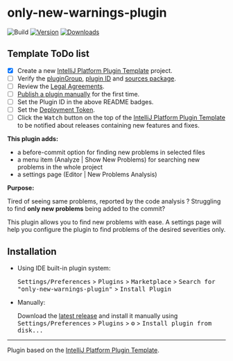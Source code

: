 # only-new-warnings-plugin

![Build](https://github.com/borisPristupa/only-new-warnings-plugin/workflows/Build/badge.svg)
[![Version](https://img.shields.io/jetbrains/plugin/v/16870-only-new-warnings.svg)](https://plugins.jetbrains.com/plugin/16870-only-new-warnings)
[![Downloads](https://img.shields.io/jetbrains/plugin/d/16870-only-new-warnings.svg)](https://plugins.jetbrains.com/plugin/16870-only-new-warnings)

## Template ToDo list
- [x] Create a new [IntelliJ Platform Plugin Template][template] project.
- [ ] Verify the [pluginGroup](/gradle.properties), [plugin ID](/src/main/resources/META-INF/plugin.xml) and [sources package](/src/main/kotlin).
- [ ] Review the [Legal Agreements](https://plugins.jetbrains.com/docs/marketplace/legal-agreements.html).
- [ ] [Publish a plugin manually](https://plugins.jetbrains.com/docs/intellij/publishing-plugin.html?from=IJPluginTemplate) for the first time.
- [ ] Set the Plugin ID in the above README badges.
- [ ] Set the [Deployment Token](https://plugins.jetbrains.com/docs/marketplace/plugin-upload.html).
- [ ] Click the <kbd>Watch</kbd> button on the top of the [IntelliJ Platform Plugin Template][template] to be notified about releases containing new features and fixes.

<!-- Plugin description -->
**This plugin adds:**
  * a before-commit option for finding new problems in selected files
  * a menu item (Analyze | Show New Problems) for searching new problems in the whole project
  * a settings page (Editor | New Problems Analysis)

**Purpose:**

Tired of seeing same problems, reported by the code analysis ? Struggling to find **only new problems** being added to the commit?

This plugin allows you to find new problems with ease. A settings page will help you configure the plugin to find problems of the desired severities only.
<!-- Plugin description end -->

## Installation

- Using IDE built-in plugin system:
  
  <kbd>Settings/Preferences</kbd> > <kbd>Plugins</kbd> > <kbd>Marketplace</kbd> > <kbd>Search for "only-new-warnings-plugin"</kbd> >
  <kbd>Install Plugin</kbd>
  
- Manually:

  Download the [latest release](https://github.com/borisPristupa/only-new-warnings-plugin/releases/latest) and install it manually using
  <kbd>Settings/Preferences</kbd> > <kbd>Plugins</kbd> > <kbd>⚙️</kbd> > <kbd>Install plugin from disk...</kbd>


---
Plugin based on the [IntelliJ Platform Plugin Template][template].

[template]: https://github.com/JetBrains/intellij-platform-plugin-template
